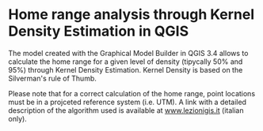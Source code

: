 # Home range analysis through Kernel Density Estimation in QGIS

The model created with the Graphical Model Builder in QGIS 3.4 allows to calculate the home range for a given level of density (tipycally 50% and 95%) through Kernel Density Estimation. Kernel Density is based on the Silverman's rule of Thumb.

Please note that for a correct calculation of the home range, point locations must be in a projceted reference system (i.e. UTM). A link with a detailed description of the algorithm used is available at www.lezionigis.it (italian only).

